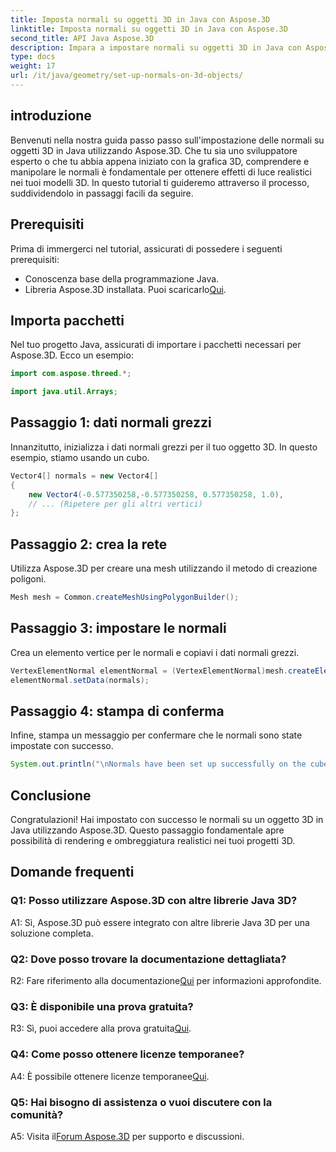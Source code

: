 ```yaml
---
title: Imposta normali su oggetti 3D in Java con Aspose.3D
linktitle: Imposta normali su oggetti 3D in Java con Aspose.3D
second_title: API Java Aspose.3D
description: Impara a impostare normali su oggetti 3D in Java con Aspose.3D. Migliora la tua grafica con questo tutorial completo.
type: docs
weight: 17
url: /it/java/geometry/set-up-normals-on-3d-objects/
---
```

## introduzione

Benvenuti nella nostra guida passo passo sull'impostazione delle normali su oggetti 3D in Java utilizzando Aspose.3D. Che tu sia uno sviluppatore esperto o che tu abbia appena iniziato con la grafica 3D, comprendere e manipolare le normali è fondamentale per ottenere effetti di luce realistici nei tuoi modelli 3D. In questo tutorial ti guideremo attraverso il processo, suddividendolo in passaggi facili da seguire.

## Prerequisiti

Prima di immergerci nel tutorial, assicurati di possedere i seguenti prerequisiti:

- Conoscenza base della programmazione Java.
-  Libreria Aspose.3D installata. Puoi scaricarlo[Qui](https://releases.aspose.com/3d/java/).

## Importa pacchetti

Nel tuo progetto Java, assicurati di importare i pacchetti necessari per Aspose.3D. Ecco un esempio:

```java
import com.aspose.threed.*;

import java.util.Arrays;
```

## Passaggio 1: dati normali grezzi

Innanzitutto, inizializza i dati normali grezzi per il tuo oggetto 3D. In questo esempio, stiamo usando un cubo.

```java
Vector4[] normals = new Vector4[]
{
    new Vector4(-0.577350258,-0.577350258, 0.577350258, 1.0),
    // ... (Ripetere per gli altri vertici)
};

```

## Passaggio 2: crea la rete

Utilizza Aspose.3D per creare una mesh utilizzando il metodo di creazione poligoni.

```java
Mesh mesh = Common.createMeshUsingPolygonBuilder();
```

## Passaggio 3: impostare le normali

Crea un elemento vertice per le normali e copiavi i dati normali grezzi.

```java
VertexElementNormal elementNormal = (VertexElementNormal)mesh.createElement(VertexElementType.NORMAL, MappingMode.CONTROL_POINT, ReferenceMode.DIRECT);
elementNormal.setData(normals);
```

## Passaggio 4: stampa di conferma

Infine, stampa un messaggio per confermare che le normali sono state impostate con successo.

```java
System.out.println("\nNormals have been set up successfully on the cube.");
```

## Conclusione

Congratulazioni! Hai impostato con successo le normali su un oggetto 3D in Java utilizzando Aspose.3D. Questo passaggio fondamentale apre possibilità di rendering e ombreggiatura realistici nei tuoi progetti 3D.

## Domande frequenti

### Q1: Posso utilizzare Aspose.3D con altre librerie Java 3D?

A1: Sì, Aspose.3D può essere integrato con altre librerie Java 3D per una soluzione completa.

### Q2: Dove posso trovare la documentazione dettagliata?

 R2: Fare riferimento alla documentazione[Qui](https://reference.aspose.com/3d/java/) per informazioni approfondite.

### Q3: È disponibile una prova gratuita?

 R3: Sì, puoi accedere alla prova gratuita[Qui](https://releases.aspose.com/).

### Q4: Come posso ottenere licenze temporanee?

 A4: È possibile ottenere licenze temporanee[Qui](https://purchase.aspose.com/temporary-license/).

### Q5: Hai bisogno di assistenza o vuoi discutere con la comunità?

A5: Visita il[Forum Aspose.3D](https://forum.aspose.com/c/3d/18) per supporto e discussioni.